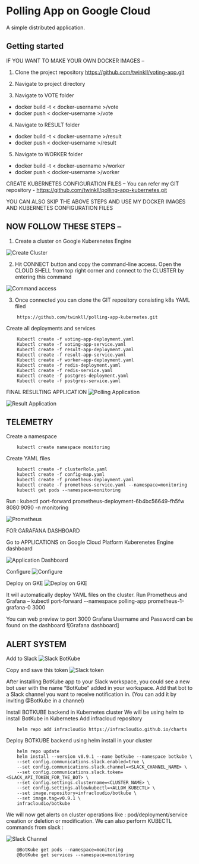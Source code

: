 # Polling App on Google Cloud

A simple distributed application.

## Getting started


IF YOU WANT TO MAKE YOUR OWN DOCKER IMAGES –
1.	Clone the project repository
https://github.com/twinkll/voting-app.git

2.	Navigate to project directory 
3.	Navigate to VOTE folder 
-	docker build -t < docker-username >/vote
-	docker push < docker-username >/vote
4.	Navigate to RESULT folder
-	docker build -t < docker-username >/result
-	docker push < docker-username >/result
5.	Navigate to WORKER folder
-	docker build -t < docker-username >/worker
-	docker push < docker-username >/worker

CREATE KUBERNETES CONFIGURATION FILES –
You can refer my GIT repository - https://github.com/twinkll/polling-app-kubernetes.git

YOU CAN ALSO SKIP THE ABOVE STEPS AND USE MY DOCKER IMAGES AND KUBERNETES CONFIGURATION FILES

## NOW FOLLOW THESE STEPS –

1.	Create a cluster on Google Kuberenetes Engine 

![Create Cluster](cluster.png)

2.	Hit CONNECT button and copy the command-line access.
Open the CLOUD SHELL from top right corner and connect to the CLUSTER by entering this command

![Command access](command.png)

3.	Once connected you can clone the GIT repository consisting k8s YAML filed
```
    https://github.com/twinkll/polling-app-kubernetes.git
```
Create all deployments and services 
```    
    Kubectl create -f voting-app-deployment.yaml
    Kubectl create -f voting-app-service.yaml
    Kubectl create -f result-app-deployment.yaml
    Kubectl create -f result-app-service.yaml
    Kubectl create -f worker-app-deployment.yaml
    Kubectl create -f redis-deployment.yaml
    Kubectl create -f redis-service.yaml
    Kubectl create -f postgres-deployment.yaml
    Kubectl create -f postgres-service.yaml
```
FINAL RESULTING APPLICATION 
![Polling Application](vote.png)

![Result Application](result.png)

## TELEMETRY

Create a namespace 
```
    kubectl create namespace monitoring
```
Create YAML files 
```
    kubectl create -f clusterRole.yaml
    kubectl create -f config-map.yaml
    kubectl create -f prometheus-deployment.yaml
    kubectl create -f prometheus-service.yaml --namespace=monitoring
    kubectl get pods --namespace=monitoring
```
Run : kubectl port-forward prometheus-deployment-6b4bc56649-fh5fw 8080:9090 -n monitoring

![Prometheus](prometheus.png)

FOR GARAFANA DASHBOARD

Go to APPLICATIONS on Google Cloud Platform Kuberenetes Engine dashboard

![Application Dashboard](application.png)

Configure
![Configure](application1.png)

Deploy on GKE
![Deploy on GKE](application2.png)

It will automatically deploy YAML files on the cluster.
Run Prometheus and Grafana – 
kubectl port-forward --namespace polling-app prometheus-1-grafana-0 3000

You can web preview to port 3000
Grafana Username and Password can be found on the dashboard 
![Grafana dashboard]

## ALERT SYSTEM

Add to Slack
![Slack BotKube](slack.png)

Copy and save this token
![Slack token](slack-token.png)

After installing BotKube app to your Slack workspace, you could see a new bot user with the name “BotKube” added in your workspace. Add that bot to a Slack channel you want to receive notification in. (You can add it by inviting @BotKube in a channel)

Install BOTKUBE backend in Kubernetes cluster
 We will be using helm to install BotKube in Kubernetes
 Add infracloud repository
```
    helm repo add infracloudio https://infracloudio.github.io/charts
```
Deploy BOTKUBE backend using helm install in your cluster
```   
    helm repo update
    helm install --version v0.9.1 --name botkube --namespace botkube \
    --set config.communications.slack.enabled=true \
    --set config.communications.slack.channel=<SLACK_CHANNEL_NAME> \
    --set config.communications.slack.token=<SLACK_API_TOKEN_FOR_THE_BOT> \
    --set config.settings.clustername=<CLUSTER_NAME> \
    --set config.settings.allowkubectl=<ALLOW_KUBECTL> \
    --set image.repository=infracloudio/botkube \
    --set image.tag=v0.9.1 \
    infracloudio/botkube
```

We will now get alerts on cluster operations like : pod/deployment/service creation or deletion or modification.
We can also perform KUBECTL commands from slack :

![Slack Channel](slack-channel.png)
```
    @BotKube get pods --namespace=monitoring
    @BotKube get services --namespace=monitoring
```
